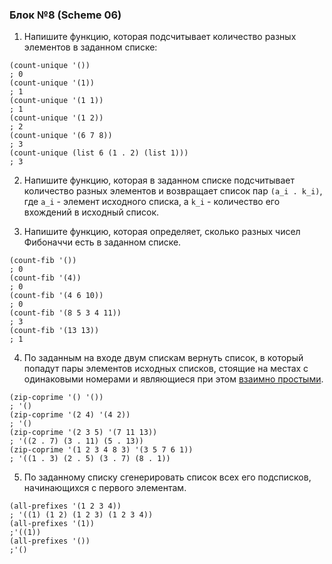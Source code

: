 
### Блок №8 (Scheme 06)

1. Напишите функцию, которая подсчитывает количество разных элементов в заданном списке:

  ```
  (count-unique '())
  ; 0
  (count-unique '(1))
  ; 1
  (count-unique '(1 1))
  ; 1
  (count-unique '(1 2))
  ; 2
  (count-unique '(6 7 8))
  ; 3
  (count-unique (list 6 (1 . 2) (list 1)))
  ; 3
  ``` 

2. Напишите функцию, которая в заданном списке подсчитывает количество разных элементов и возвращает список пар `(a_i . k_i)`, где `a_i` - элемент исходного списка, а `k_i` - количество его вхождений в исходный список.

3. Напишите функцию, которая определяет, сколько разных чисел Фибоначчи есть в заданном списке.
  ```
  (count-fib '())
  ; 0
  (count-fib '(4))
  ; 0
  (count-fib '(4 6 10))
  ; 0
  (count-fib '(8 5 3 4 11))
  ; 3
  (count-fib '(13 13))
  ; 1
  ```

4. По заданным на входе двум спискам вернуть список, в который попадут пары элементов исходных списков, стоящие на местах с одинаковыми номерами и являющиеся при этом [взаимно простыми](https://ru.wikipedia.org/wiki/Взаимно_простые_числа).

  ```
  (zip-coprime '() '())
  ; '()
  (zip-coprime '(2 4) '(4 2))
  ; '()
  (zip-coprime '(2 3 5) '(7 11 13))
  ; '((2 . 7) (3 . 11) (5 . 13))
  (zip-coprime '(1 2 3 4 8 3) '(3 5 7 6 1))
  ; '((1 . 3) (2 . 5) (3 . 7) (8 . 1))
  ```

5. По заданному списку сгенерировать список всех его подсписков, начинающихся с первого элементам.

  ```
  (all-prefixes '(1 2 3 4))
  ; '((1) (1 2) (1 2 3) (1 2 3 4))
  (all-prefixes '(1))
  ;'((1))
  (all-prefixes '())
  ;'()
  ```
